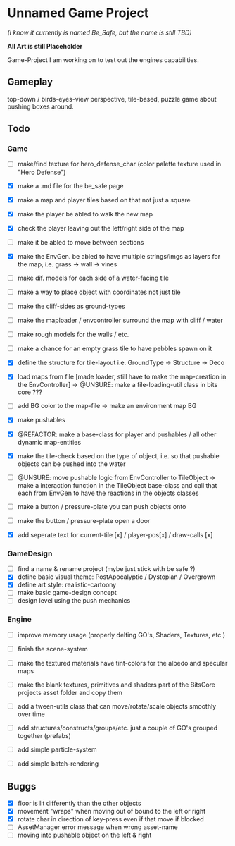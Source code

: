 # Unnamed Game Project

*(I know it currently is named Be_Safe, but the name is still TBD)*

**All Art is still Placeholder**

Game-Project I am working on to test out the engines capabilities.



## Gameplay

top-down / birds-eyes-view perspective, tile-based, puzzle game about pushing boxes around. 


## Todo
	
### Game
- [ ] make/find texture for hero_defense_char (color palette texture used in "Hero Defense")

- [x] make a .md file for the be_safe page
	
- [x] make a map and player tiles based on that not just a square
- [x] make the player be abled to walk the new map
- [x] check the player leaving out the left/right side of the map
- [ ] make it be abled to move between sections
- [x] make the EnvGen. be abled to have multiple strings/imgs as layers for the map, i.e. grass -> wall -> vines
- [ ] make dif. models for each side of a water-facing tile
- [ ] make a way to place object with coordinates not just tile
 
- [ ] make the cliff-sides as ground-types
- [ ] make the maploader / envcontroller surround the map with cliff / water
- [ ] make rough models for the walls / etc.
- [ ] make a chance for an empty grass tile to have pebbles spawn on it


- [x] define the structure for tile-layout i.e. GroundType -> Structure -> Deco
- [x] load maps from file [made loader, still have to make the map-creation in the EnvController]
		-> @UNSURE: make a file-loading-util class in bits core ??? 
- [ ] add BG color to the map-file
		-> make an environment map BG

- [x] make pushables
- [x] @REFACTOR: make a base-class for player and pushables / all other dynamic map-entities
- [x] make the tile-check based on the type of object, i.e. so that pushable objects can be pushed into the water
- [ ] @UNSURE: move pushable logic from EnvController to TileObject
		-> make a interaction function in the TileObject base-class and call that each from EnvGen to have the reactions in the objects classes
- [ ] make a button / pressure-plate you can push objects onto 
- [ ] make the button / pressure-plate open a door

- [x] add seperate text for current-tile [x] / player-pos[x] / draw-calls [x]

### GameDesign
- [ ] find a name & rename project (mybe just stick with be safe ?)
- [x] define basic visual theme: PostApocalyptic / Dystopian / Overgrown
- [x] define art style: realistic-cartoony
- [ ] make basic game-design concept
- [ ] design level using the push mechanics

### Engine
- [ ] improve memory usage (properly delting GO's, Shaders, Textures, etc.) 
- [ ] finish the scene-system
- [ ] make the textured materials have tint-colors for the albedo and specular maps
- [ ] make the blank textures, primitives and shaders part of the BitsCore projects asset folder and copy them
- [ ] add a tween-utils class that can move/rotate/scale objects smoothly over time
- [ ] add structures/constructs/groups/etc. just a couple of GO's grouped together (prefabs)
- [ ] add simple particle-system
- [ ] add simple batch-rendering


## Buggs

- [x] floor is lit differently than the other objects
- [x] movement "wraps" when moving out of bound to the left or right
- [x] rotate char in direction of key-press even if that move if blocked
- [ ] AssetManager error message when wrong asset-name
- [ ] moving into pushable object on the left & right
